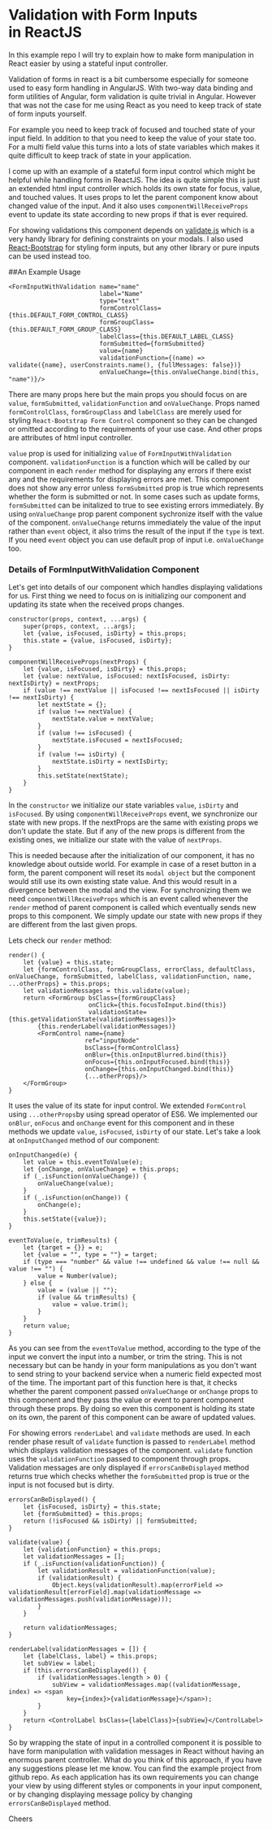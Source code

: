 # Validation with Form Inputs in ReactJS

In this example repo I will try to explain how to make form manipulation in React easier by using a stateful input controller.

Validation of forms in react is a bit cumbersome especially for someone used to easy form handling in AngularJS. With two-way data binding and form utilities of Angular, form validation is quite trivial in Angular. However that was not the case for me using React as you need to keep track of state of form inputs yourself.

For example you need to keep track of focused and touched state of your input field. In addition to that you need to keep the value of your state too. For a multi field value this turns into a lots of state variables which makes it quite difficult to keep track of state in your application. 

I come up with an example of a stateful form input control which might be helpful while handling forms in ReactJS. The idea is quite simple this is just an extended html input controller which holds its own state for focus, value, and touched values. It uses props to let the parent component know about changed value of the input. And it also uses `componentWillReceiveProps` event to update its state according to new props if that is ever required.

For showing validations this component depends on [validate.js](http://www.validatejs.org) which is a very handy library for defining constraints on your modals. I also used [React-Bootstrap](https://react-bootstrap.github.io/) for styling form inputs, but any other library or pure inputs can be used instead too.

##An Example Usage

    <FormInputWithValidation name="name"
                             label="Name"
                             type="text"
                             formControlClass={this.DEFAULT_FORM_CONTROL_CLASS}
                             formGroupClass={this.DEFAULT_FORM_GROUP_CLASS}
                             labelClass={this.DEFAULT_LABEL_CLASS}
                             formSubmitted={formSubmitted}
                             value={name}
                             validationFunction={(name) => validate({name}, userConstraints.name(), {fullMessages: false})}
                             onValueChange={this.onValueChange.bind(this, "name")}/>
                             
                            

  There are many props here but the main props you should focus on are `value`, `formSubmitted`, `validationFunction` and `onValueChange`. Props named `formControlClass`, `formGroupClass` and `labelClass` are merely used for styling `React-Bootstrap Form Control` component so they can be changed or omitted according to the requirements of your use case. And other props are attributes of html input controller.
  
  `value` prop is used for initializing `value` of `FormInputWithValidation` component. `validationFunction` is a function which will be called by our component in each `render` method for displaying any errors if there exist any and the requirements for displaying errors are met. This component does not show any error unless `formSubmitted` prop is true which represents whether the form is submitted or not. In some cases such as update forms, `formSubmitted` can be initalized to true to see existing errors immediately. By using `onValueChange` prop parent component sychronize itself with the value of the component. `onValueChange` returns immediately the value of the input rather than `event` object, it also trims the result of the input if the `type` is text. If you need `event` object you can use default prop of input i.e. `onValueChange` too.
  
### Details of FormInputWithValidation Component
  
  Let's get into details of our component which handles displaying validations for us. First thing we need to focus on is initializing our component and updating its state when the received props changes.
  
    constructor(props, context, ...args) {
        super(props, context, ...args);
        let {value, isFocused, isDirty} = this.props;
        this.state = {value, isFocused, isDirty};
    }

    componentWillReceiveProps(nextProps) {
        let {value, isFocused, isDirty} = this.props;
        let {value: nextValue, isFocused: nextIsFocused, isDirty: nextIsDirty} = nextProps;
        if (value !== nextValue || isFocused !== nextIsFocused || isDirty !== nextIsDirty) {
            let nextState = {};
            if (value !== nextValue) {
                nextState.value = nextValue;
            }
            if (value !== isFocused) {
                nextState.isFocused = nextIsFocused;
            }
            if (value !== isDirty) {
                nextState.isDirty = nextIsDirty;
            }
            this.setState(nextState);
        }
    }
    

In the `constructor` we initialize our state variables `value`, `isDirty` and `isFocused`. By using `componentWillReceiveProps` event, we synchronize our state with new props. If the nextProps are the same with existing props we don't update the state. But if any of the new props is different from the existing ones, we initialize our state with the value of `nextProps`. 
    
This is needed because after the initialization of our component, it has no knowledge about outside world. For example in case of a reset button in a form, the parent component will reset its `modal object` but the component would still use its own existing state value. And this would result in a divergence between the modal and the view. For synchronizing them we need `componentWillReceiveProps` which is an event called whenever the `render` method of parent component is called which eventually sends new props to this component. We simply update our state with new props if they are different from the last given props.
    
Lets check our `render` method:
    
    render() {
        let {value} = this.state;
        let {formControlClass, formGroupClass, errorClass, defaultClass, onValueChange, formSubmitted, labelClass, validationFunction, name, ...otherProps} = this.props;
        let validationMessages = this.validate(value);
        return <FormGroup bsClass={formGroupClass}
                          onClick={this.focusToInput.bind(this)}
                          validationState={this.getValidationState(validationMessages)}>
            {this.renderLabel(validationMessages)}
            <FormControl name={name}
                         ref="inputNode"
                         bsClass={formControlClass}
                         onBlur={this.onInputBlurred.bind(this)}
                         onFocus={this.onInputFocused.bind(this)}
                         onChange={this.onInputChanged.bind(this)}
                         {...otherProps}/>
        </FormGroup>
    }
    
It uses the value of its state for input control. We extended `FormControl` using `...otherProps`by using spread operator of ES6. We implemented our `onBlur`, `onFocus` and `onChange` event for this component and in these methods we update `value`, `isFocused`, `isDirty` of our state. Let's take a look at `onInputChanged` method of our component:
    
    onInputChanged(e) {
        let value = this.eventToValue(e);
        let {onChange, onValueChange} = this.props;
        if (_.isFunction(onValueChange)) {
            onValueChange(value);
        }
        if (_.isFunction(onChange)) {
            onChange(e);
        }
        this.setState({value});
    }
    
    eventToValue(e, trimResults) {
        let {target = {}} = e;
        let {value = "", type = ""} = target;
        if (type === "number" && value !== undefined && value !== null && value !== "") {
            value = Number(value);
        } else {
            value = (value || "");
            if (value && trimResults) {
                value = value.trim();
            }
        }
        return value;
    }
    
As you can see from the `eventToValue` method, according to the type of the input we convert the input into a number, or trim the string. This is not necessary but can be handy in your form manipulations as you don't want to send string to your backend service when a numeric field expected most of the time. The important part of this function here is that, it checks whether the parent component passed `onValueChange` or `onChange` props to this component and they pass the value or event to parent component through these props. By doing so even this component is holding its state on its own, the parent of this component can be aware of updated values.

For showing errors `renderLabel` and `validate` methods are used. In each render phase result of `validate` function is passed to `renderLabel` method which displays validation messages of the component. `validate` function uses the `validationFunction` passed to component through props. Validation messages are only displayed if `errorsCanBeDisplayed` method returns true which checks whether the `formSubmitted` prop is true or the input is not focused but is dirty.

    errorsCanBeDisplayed() {
        let {isFocused, isDirty} = this.state;
        let {formSubmitted} = this.props;
        return (!isFocused && isDirty) || formSubmitted;
    }
    
    validate(value) {
        let {validationFunction} = this.props;
        let validationMessages = [];
        if (_.isFunction(validationFunction)) {
            let validationResult = validationFunction(value);
            if (validationResult) {
                Object.keys(validationResult).map(errorField => validationResult[errorField].map(validationMessage => validationMessages.push(validationMessage)));
            }
        }

        return validationMessages;
    }
    
    renderLabel(validationMessages = []) {
        let {labelClass, label} = this.props;
        let subView = label;
        if (this.errorsCanBeDisplayed()) {
            if (validationMessages.length > 0) {
                subView = validationMessages.map((validationMessage, index) => <span
                    key={index}>{validationMessage}</span>);
            }
        }
        return <ControlLabel bsClass={labelClass}>{subView}</ControlLabel>
    }

So by wrapping the state of input in a controlled component it is possible to have form manipulation with validation messages in React without having an enormous parent controller. What do you think of this approach, if you have any suggestions please let me know. You can find the example project from github repo.
As each application has its own requirements you can change your view by using different styles or components in your input component, or by changing displaying message policy by changing `errorsCanBeDisplayed` method.

Cheers
